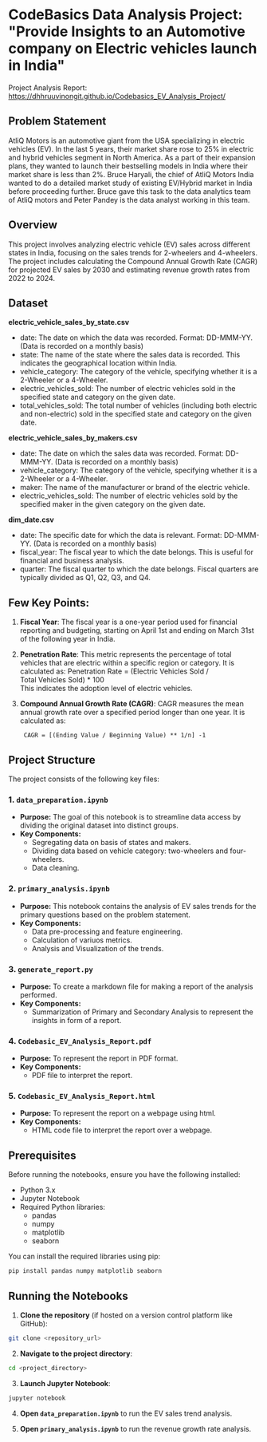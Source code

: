 # CodeBasics Data Analysis Project: "Provide Insights to an Automotive company on Electric vehicles launch in India"

Project Analysis Report: https://dhhruuvinongit.github.io/Codebasics_EV_Analysis_Project/

## Problem Statement

AtliQ Motors is an automotive giant from the USA specializing in electric vehicles (EV). In the last 5 years, their market share rose to 25% in electric and hybrid vehicles segment in North America. As a part of their expansion plans, they wanted to launch their bestselling models in India where their market share is less than 2%. Bruce Haryali, the chief of AtliQ Motors India wanted to do a detailed market study of existing EV/Hybrid market in India before proceeding further. Bruce gave this task to the data analytics team of AtliQ motors and Peter Pandey is the data analyst working in this team.

## Overview

This project involves analyzing electric vehicle (EV) sales across different states in India, focusing on the sales trends for 2-wheelers and 4-wheelers. The project includes calculating the Compound Annual Growth Rate (CAGR) for projected EV sales by 2030 and estimating revenue growth rates from 2022 to 2024.

## Dataset

**electric_vehicle_sales_by_state.csv**

- date: The date on which the data was recorded. Format: DD-MMM-YY. (Data is recorded on a monthly basis)
- state: The name of the state where the sales data is recorded. This indicates the geographical location within India.
- vehicle_category: The category of the vehicle, specifying whether it is a 2-Wheeler or a 4-Wheeler.
- electric_vehicles_sold: The number of electric vehicles sold in the specified state and category on the given date.
- total_vehicles_sold: The total number of vehicles (including both electric and non-electric) sold in the specified state and category on the given date.


**electric_vehicle_sales_by_makers.csv**

- date: The date on which the sales data was recorded. Format: DD-MMM-YY. (Data is recorded on a monthly basis)
- vehicle_category: The category of the vehicle, specifying whether it is a 2-Wheeler or a 4-Wheeler.
- maker: The name of the manufacturer or brand of the electric vehicle.
- electric_vehicles_sold: The number of electric vehicles sold by the specified maker in the given category on the given date.

**dim_date.csv**

- date: The specific date for which the data is relevant. Format: DD-MMM-YY. (Data is recorded on a monthly basis)
- fiscal_year: The fiscal year to which the date belongs. This is useful for financial and business analysis.
- quarter: The fiscal quarter to which the date belongs. Fiscal quarters are typically divided as Q1, Q2, Q3, and Q4.

## Few Key Points:

1. **Fiscal Year**: The fiscal year is a one-year period used for financial reporting and budgeting, starting on April 1st and ending on March 31st of the following year in India.

2. **Penetration Rate**: This metric represents the percentage of total vehicles that are electric within a specific region or category. It is calculated as:
		Penetration Rate =  (Electric Vehicles Sold / Total Vehicles Sold) * 100  
   This indicates the adoption level of electric vehicles.

3. **Compound Annual Growth Rate (CAGR)**: CAGR measures the mean annual growth rate over a specified period longer than one year. It is calculated as:
		
        CAGR = [(Ending Value / Beginning Value) ** 1/n] -1

## Project Structure

The project consists of the following key files:

### 1. `data_preparation.ipynb`
- **Purpose:** The goal of this notebook is to streamline data access by dividing the original dataset into distinct groups.
- **Key Components:**
  - Segregating data on basis of states and makers.
  - Dividing data based on vehicle category: two-wheelers and four-wheelers.
  - Data cleaning.

### 2. `primary_analysis.ipynb`
- **Purpose:** This notebook contains the analysis of EV sales trends for the primary questions based on the problem statement.
- **Key Components:**
  - Data pre-processing and feature engineering.
  - Calculation of variuos metrics.
  - Analysis and Visualization of the trends.

### 3. `generate_report.py`
- **Purpose:** To create a markdown file for making a report of the analysis performed.
- **Key Components:**
  - Summarization of Primary and Secondary Analysis to represent the insights in form of a report.

### 4. `Codebasic_EV_Analysis_Report.pdf`
- **Purpose:** To represent the report in PDF format.
- **Key Components:**
  - PDF file to interpret the report.

### 5. `Codebasic_EV_Analysis_Report.html`
- **Purpose:** To represent the report on a webpage using html.
- **Key Components:**
  - HTML code file to interpret the report over a webpage.

## Prerequisites

Before running the notebooks, ensure you have the following installed:

- Python 3.x
- Jupyter Notebook
- Required Python libraries:
  - pandas
  - numpy
  - matplotlib
  - seaborn

You can install the required libraries using pip:

```sh
pip install pandas numpy matplotlib seaborn
```

## Running the Notebooks

1. **Clone the repository** (if hosted on a version control platform like GitHub):

```sh
git clone <repository_url>
```

2. **Navigate to the project directory**:

```sh
cd <project_directory>
```

3. **Launch Jupyter Notebook**:

```sh
jupyter notebook
```

4. **Open `data_preparation.ipynb`** to run the EV sales trend analysis.

5. **Open `primary_analysis.ipynb`** to run the revenue growth rate analysis.